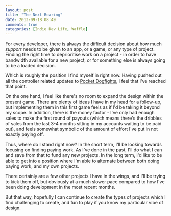 ```yaml
---
layout: post
title: "The Next Bearing"
date: 2013-09-18 08:49
comments: true
categories: [Indie Dev Life, Waffle]
---
```

For every developer, there is always the difficult decision about how much *support* needs to be given to an app, or a game, or any type of project. Finding the right time to deprioritise work on a project - in order to have bandwidth available for a new project, or for something else is always going to be a loaded decision.

<!-- more -->

Which is roughly the position I find myself in right now. Having pushed out all the controller related updates to [Pocket Dogfights](http://www.pocketdogfights.com), I feel that I've reached that point.

On the one hand, I feel like there's no room to expand the design within the present game. There are plenty of ideas I have in my head for a follow-up, but implementing them in this first game feels as if I'd be taking it beyond my scope. In addition, there is the money factor - I've only had enough sales to make the first round of payouts (which means there's the dribbles of sales from the last 3-4 months sitting in my accounts waiting to be paid out), and feels somewhat symbolic of the amount of effort I've put in not exactly paying off.

Thus, where do I stand right now? In the short term, I'll be looking towards focusing on finding paying work. As I've done in the past, I'll do what I can and save from that to fund any new projects. In the long term, I'd like to be able to get into a position where I'm able to alternate between both doing paying work, and my own projects.

There certainly are a few other projects I have in the wings, and I'll be trying to kick them off, but obviously at a much slower pace compared to how I've been doing development in the most recent months.

But that way, hopefully I can continue to create the types of projects which I find challenging to create, and fun to play if you know my particular vibe of design.